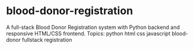# blood-donor-registration
A full-stack Blood Donor Registration system with Python backend and responsive HTML/CSS frontend.
Topics: python html css javascript blood-donor fullstack registration
